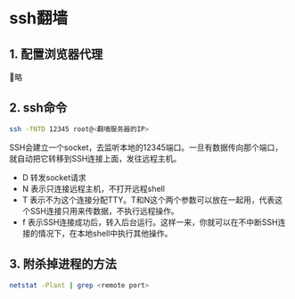 # ssh翻墙

## 1. 配置浏览器代理

略

## 2. ssh命令

```sh
ssh -fNTD 12345 root@<翻墙服务器的IP>
```

SSH会建立一个socket，去监听本地的12345端口。一旦有数据传向那个端口，就自动把它转移到SSH连接上面，发往远程主机。

- D 转发socket请求
- N 表示只连接远程主机，不打开远程shell
- T 表示不为这个连接分配TTY。T和N这个两个参数可以放在一起用，代表这个SSH连接只用来传数据，不执行远程操作。
- f 表示SSH连接成功后，转入后台运行。这样一来，你就可以在不中断SSH连接的情况下，在本地shell中执行其他操作。

## 3. 附杀掉进程的方法

```sh
netstat -Plant | grep <remote port>
```
